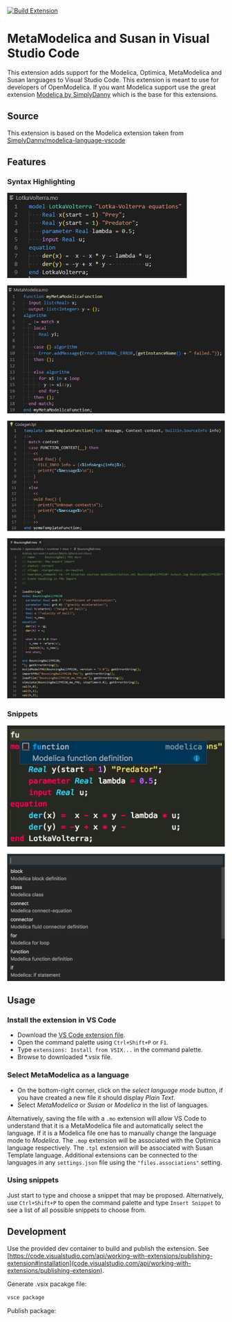 [![Build Extension](https://github.com/AnHeuermann/modelica-language-vscode/actions/workflows/createPackage.yml/badge.svg)](https://github.com/AnHeuermann/modelica-language-vscode/actions/workflows/createPackage.yml)

# MetaModelica and Susan in Visual Studio Code

This extension adds support for the Modelica, Optimica, MetaModelica and Susan languages
to Visual Studio Code.
This extension is meant to use for developers of OpenModelica.
If you want Modelica support use the great extension
[Modelica by SimplyDanny](https://marketplace.visualstudio.com/items?itemName=SimplyDanny.modelica)
which is the base for this extensions.

## Source

This extension is based on the Modelica extension taken from
[SimplyDanny/modelica-language-vscode](https://github.com/SimplyDanny/modelica-language-vscode)

## Features

### Syntax Highlighting

![Modelica](./images/modelica.png)

![MetaModelica](./images/metamodelica.png)

![Susan](./images/susan-template.png)

![OpenModelica Scripting](./images/scripting.png)

### Snippets

![snippets-editor](./images/snippets-editor.png)

![snippets-command-palette](./images/snippets-command-palette.png)

## Usage

### Install the extension in VS Code

* Download the [VS Code extension file](https://github.com/AnHeuermann/modelica-language-vscode/releases/tag/v0.1.0).
* Open the command palette using `Ctrl+Shift+P` or `F1`.
* Type `extensions: Install from VSIX...` in the command palette.
* Browse to downloaded *.vsix file.

### Select MetaModelica as a language

* On the bottom-right corner, click on the *select language mode* button, if you have
  created a new file it should display *Plain Text*.
* Select *MetaModelica* or *Susan* or *Modelica* in the list of languages.


Alternatively, saving the file with a `.mo` extension will allow VS Code to understand
that it is a MetaModelica file and automatically select the language. If it is a Modelica
file one has to manually change the language mode to *Modelica*.
The `.mop` extension will be associated with the Optimica language respectively.
The `.tpl` extension will be associated with Susan Template language.
Additional extensions can be connected to the languages in any `settings.json` file using
the `"files.associations"` setting.

### Using snippets

Just start to type and choose a snippet that may be proposed. Alternatively, use
`Ctrl+Shift+P` to open the command palette and type `Insert Snippet` to see a list of all
possible snippets to choose from.

## Development

Use the provided dev container to build and publish the extension. See
[https://code.visualstudio.com/api/working-with-extensions/publishing-extension#installation](code.visualstudio.com/api/working-with-extensions/publishing-extension).

Generate .vsix pacakge file:
```bash
vsce package
```

Publish package:
```bash

```
